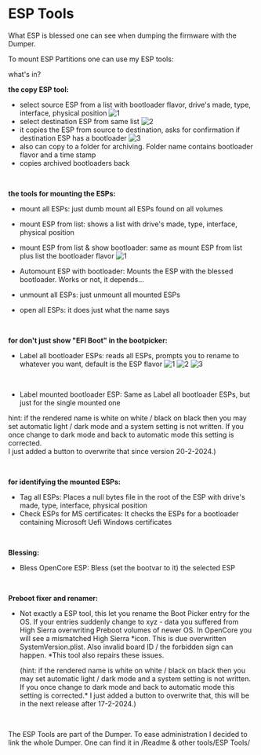 # ESP Tools

What ESP is blessed one can see when dumping the firmware with the Dumper.



To mount ESP Partitions one can use my ESP tools:

what's in?


**the copy ESP tool:**
- select source ESP from a list with bootloader flavor, drive's made, type, interface, physical position
![1](https://github.com/Macschrauber/Macschrauber-s-Rom-Dump/blob/main/assets/img_ESP_tools/1%20select%20source%20ESP.png)
- select destination ESP from same list
![2](https://github.com/Macschrauber/Macschrauber-s-Rom-Dump/blob/main/assets/img_ESP_tools/2%20select%20destination%20ESP.png)
- it copies the ESP from source to destination, asks for confirmation if destination ESP has a bootloader
![3](https://github.com/Macschrauber/Macschrauber-s-Rom-Dump/blob/main/assets/img_ESP_tools/3%20confirm%20to%20delete%20destination%20ESP.png)
- also can copy to a folder for archiving. Folder name contains bootloader flavor and a time stamp
- copies archived bootloaders back

<br>

**the tools for mounting the ESPs:**
- mount all ESPs: just dumb mount all ESPs found on all volumes
- mount ESP from list: shows a list with drive's made, type, interface, physical position
- mount ESP from list & show bootloader: same as mount ESP from list plus list the bootloader flavor
![1](https://github.com/Macschrauber/Macschrauber-s-Rom-Dump/blob/main/assets/img_ESP_tools/Mount%20ESP%20from%20list%20(Readme%20&%20other%20tools%20-%20ESP%20tools).png)
- Automount ESP with bootloader: Mounts the ESP with the blessed bootloader. Works or not, it depends...

- unmount all ESPs: just unmount all mounted ESPs

- open all ESPs: it does just what the name says

<br>

**for don't just show "EFI Boot" in the bootpicker:**
- Label all bootloader ESPs: reads all ESPs, prompts you to rename to whatever you want, default is the ESP flavor
![1](https://github.com/Macschrauber/Macschrauber-s-Rom-Dump/blob/main/assets/img_ESP_tools/ask%20to%20change%20rp.png)
![2](https://github.com/Macschrauber/Macschrauber-s-Rom-Dump/blob/main/assets/img_ESP_tools/changed%20rp.png)
![3](https://github.com/Macschrauber/Macschrauber-s-Rom-Dump/blob/main/assets/img_ESP_tools/labels%20in%20bootpicker.jpg)
<br>

- Label mounted bootloader ESP: Same as Label all bootloader ESPs, but just for the single mounted one

hint: if the rendered name is white on white / black on black then you may set automatic light / dark mode and a system setting is not written. If you once change to dark mode and back to automatic mode this setting is corrected.  
I just added a button to overwrite that since version 20-2-2024.)


<br>

**for identifying the mounted ESPs:**
- Tag all ESPs: Places a null bytes file in the root of the ESP with drive's made, type, interface, physical position
- Check ESPs for MS certificates: It checks the ESPs for a bootloader containing Microsoft Uefi Windows certificates

<br>

**Blessing:**
- Bless OpenCore ESP: Bless (set the bootvar to it) the selected ESP
 
<br>

**Preboot fixer and renamer:**
- Not exactly a ESP tool, this let you rename the Boot Picker entry for the OS. If your entries suddenly change to xyz - data you suffered from High Sierra overwriting Preboot volumes of newer OS.
In OpenCore you will see a mismatched High Sierra *icon. This is due overwritten SystemVersion.plist. Also invalid board ID / the forbidden sign can happen.
*This tool also repairs these issues.

   (hint: if the rendered name is white on white / black on black then you may set automatic light / dark mode and a system setting is not written. If you once change to dark mode and back to automatic mode this setting is corrected.*
I just added a button to overwrite that, this will be in the next release after 17-2-2024.)

<br>


The ESP Tools are part of the Dumper. To ease administration I decided to link the whole Dumper.
One can find it in /Readme & other tools/ESP Tools/
